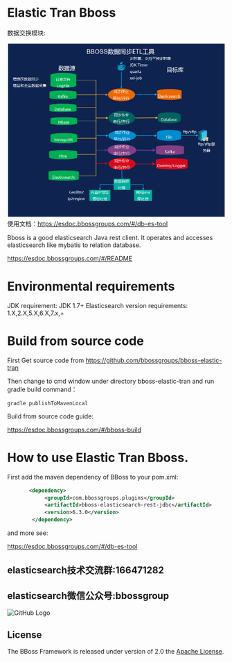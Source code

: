 # Elastic Tran Bboss

数据交换模块:

![](arch.png)
使用文档：<https://esdoc.bbossgroups.com/#/db-es-tool>

Bboss is a good elasticsearch Java rest client. It operates and accesses elasticsearch like mybatis to relation database.

<https://esdoc.bbossgroups.com/#/README>

# Environmental requirements

JDK requirement: JDK 1.7+
Elasticsearch version requirements: 1.X,2.X,5.X,6.X,7.x,+
# Build from source code
First Get source code from https://github.com/bbossgroups/bboss-elastic-tran

Then change to cmd window under directory bboss-elastic-tran and run gradle build command：

```
gradle publishToMavenLocal
```


Build from source code guide:

<https://esdoc.bbossgroups.com/#/bboss-build>

# How to use Elastic Tran Bboss.

First add the maven dependency of BBoss to your pom.xml:

```xml
       <dependency>
            <groupId>com.bbossgroups.plugins</groupId>
            <artifactId>bboss-elasticsearch-rest-jdbc</artifactId>
            <version>6.3.0</version>
        </dependency>
```
and more see:

https://esdoc.bbossgroups.com/#/db-es-tool




## elasticsearch技术交流群:**166471282**

## elasticsearch微信公众号:bbossgroup   

![GitHub Logo](https://static.oschina.net/uploads/space/2017/0617/094201_QhWs_94045.jpg)

## License

The BBoss Framework is released under version of 2.0 the [Apache License][].

[Apache License]: http://www.apache.org/licenses/LICENSE-2.0